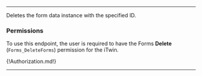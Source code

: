 ---

Deletes the form data instance with the specified ID.

### Permissions

To use this endpoint, the user is required to have the Forms **Delete** (`Forms_DeleteForms`) permission for the iTwin.

{!Authorization.md!}

---